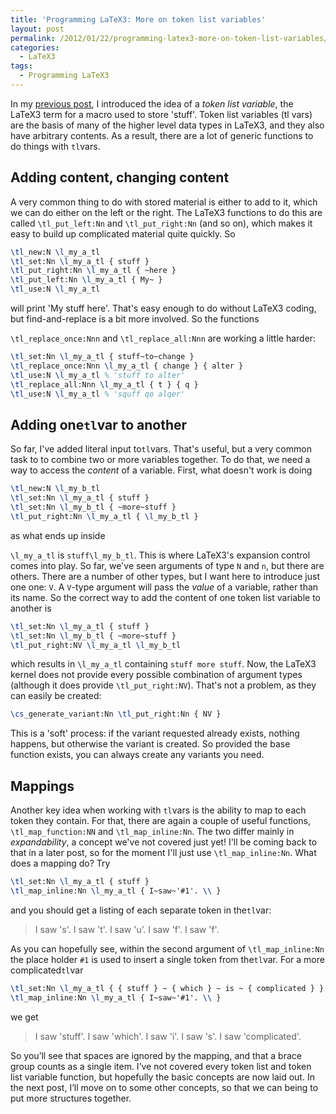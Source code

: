 ```yaml
---
title: 'Programming LaTeX3: More on token list variables'
layout: post
permalink: /2012/01/22/programming-latex3-more-on-token-list-variables/
categories:
  - LaTeX3
tags:
  - Programming LaTeX3
---
```

In my [previous post](/2011/12/26/programming-latex3-token-list-variables/), I introduced the idea of a _token list variable_, the LaTeX3 term for a macro used to store 'stuff'. Token list variables (tl vars) are the basis of many of the higher level data types in LaTeX3, and they also have arbitrary contents. As a result, there are a lot of generic functions to do things with `tl`vars.

## Adding content, changing content

A very common thing to do with stored material is either to add to it, which we can do either on the left or the right. The LaTeX3 functions to do this are called `\tl_put_left:Nn` and `\tl_put_right:Nn` (and so on), which makes it easy to build up complicated material quite quickly. So

```latex
\tl_new:N \l_my_a_tl
\tl_set:Nn \l_my_a_tl { stuff }
\tl_put_right:Nn \l_my_a_tl { ~here }
\tl_put_left:Nn \l_my_a_tl { My~ }
\tl_use:N \l_my_a_tl
```

will print 'My stuff here'. That's easy enough to do without LaTeX3 coding, but find-and-replace is a bit more involved. So the functions

`\tl_replace_once:Nnn` and `\tl_replace_all:Nnn` are working a little harder:

```latex
\tl_set:Nn \l_my_a_tl { stuff~to~change }
\tl_replace_once:Nnn \l_my_a_tl { change } { alter }
\tl_use:N \l_my_a_tl % 'stuff to alter'
\tl_replace_all:Nnn \l_my_a_tl { t } { q }
\tl_use:N \l_my_a_tl % 'squff qo alqer'
```

## Adding one`tl`var to another

So far, I've added literal input to`tl`vars. That's useful, but a very common task to to combine two or more variables together. To do that, we need a way to access the _content_ of a variable. First, what doesn't work is doing

```latex
\tl_new:N \l_my_b_tl
\tl_set:Nn \l_my_a_tl { stuff }
\tl_set:Nn \l_my_b_tl { ~more~stuff }
\tl_put_right:Nn \l_my_a_tl { \l_my_b_tl }
```

as what ends up inside

`\l_my_a_tl` is `stuff\l_my_b_tl`. This is where LaTeX3's expansion control comes into play. So far, we've seen arguments of type `N` and `n`, but there are others. There are a number of other types, but I want here to introduce just one one: `V`. A `V`-type argument will pass the _value_ of a variable, rather than its name. So the correct way to add the content of one token list variable to another is

```latex
\tl_set:Nn \l_my_a_tl { stuff }
\tl_set:Nn \l_my_b_tl { ~more~stuff }
\tl_put_right:NV \l_my_a_tl \l_my_b_tl
```

which results in `\l_my_a_tl` containing `stuff more stuff`. Now, the LaTeX3 kernel does not provide every possible combination of argument types (although it does provide `\tl_put_right:NV`). That's not a problem, as they can easily be created:

```latex
\cs_generate_variant:Nn \tl_put_right:Nn { NV }
```

This is a 'soft' process: if the variant requested already exists, nothing happens, but otherwise the variant is created. So provided the base function exists, you can always create any variants you need.

## Mappings

Another key idea when working with `tl`vars is the ability to map to each token they contain. For that, there are again a couple of useful functions, `\tl_map_function:NN` and `\tl_map_inline:Nn`. The two differ mainly in _expandability_, a concept we've not covered just yet! I'll be coming back to that in a later post, so for the moment I'll just use `\tl_map_inline:Nn`. What does a mapping do? Try

```latex
\tl_set:Nn \l_my_a_tl { stuff }
\tl_map_inline:Nn \l_my_a_tl { I~saw~'#1'. \\ }
```

and you should get a listing of each separate token in the`tl`var:

> I saw 's'. I saw 't'. I saw 'u’. I saw 'f'. I saw 'f'.

As you can hopefully see, within the second argument of `\tl_map_inline:Nn` the place holder `#1` is used to insert a single token from the`tl`var. For a more complicated`tl`var

```latex
\tl_set:Nn \l_my_a_tl { { stuff } ~ { which } ~ is ~ { complicated } }
\tl_map_inline:Nn \l_my_a_tl { I~saw~'#1'. \\ }
```

we get

> I saw 'stuff'. I saw 'which'. I saw 'i'. I saw 's'. I saw 'complicated'.

So you’ll see that spaces are ignored by the mapping, and that a brace group counts as a single item. I’ve not covered every token list and token list variable function, but hopefully the basic concepts are now laid out. In the next post, I’ll move on to some other concepts, so that we can being to put more structures together.
